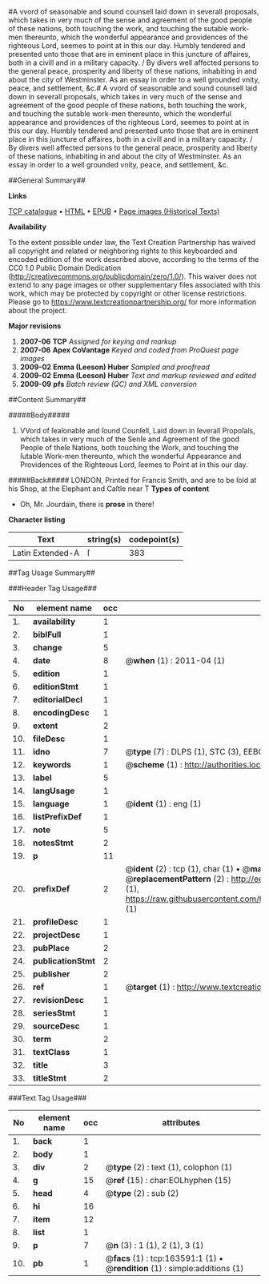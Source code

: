 #A vvord of seasonable and sound counsell laid down in severall proposals, which takes in very much of the sense and agreement of the good people of these nations, both touching the work, and touching the sutable work-men thereunto, which the wonderful appearance and providences of the righteous Lord, seemes to point at in this our day. Humbly tendered and presented unto those that are in eminent place in this juncture of affaires, both in a civill and in a military capacity. / By divers well affected persons to the general peace, prosperity and liberty of these nations, inhabiting in and about the city of Westminster. As an essay in order to a well grounded vnity, peace, and settlement, &c.#
A vvord of seasonable and sound counsell laid down in severall proposals, which takes in very much of the sense and agreement of the good people of these nations, both touching the work, and touching the sutable work-men thereunto, which the wonderful appearance and providences of the righteous Lord, seemes to point at in this our day. Humbly tendered and presented unto those that are in eminent place in this juncture of affaires, both in a civill and in a military capacity. / By divers well affected persons to the general peace, prosperity and liberty of these nations, inhabiting in and about the city of Westminster. As an essay in order to a well grounded vnity, peace, and settlement, &c.

##General Summary##

**Links**

[TCP catalogue](http://www.ota.ox.ac.uk/tcp/)  • 
[HTML](http://tei.it.ox.ac.uk/tcp/Texts-HTML/free/A96/A96922.html)  • 
[EPUB](http://tei.it.ox.ac.uk/tcp/Texts-EPUB/free/A96/A96922.epub) • 
[Page images (Historical Texts)](https://historicaltexts.jisc.ac.uk/eebo-99870066e)

**Availability**

To the extent possible under law, the Text Creation Partnership has waived all copyright and related or neighboring rights to this keyboarded and encoded edition of the work described above, according to the terms of the CC0 1.0 Public Domain Dedication (http://creativecommons.org/publicdomain/zero/1.0/). This waiver does not extend to any page images or other supplementary files associated with this work, which may be protected by copyright or other license restrictions. Please go to https://www.textcreationpartnership.org/ for more information about the project.

**Major revisions**

1. __2007-06__ __TCP__ *Assigned for keying and markup*
1. __2007-06__ __Apex CoVantage__ *Keyed and coded from ProQuest page images*
1. __2009-02__ __Emma (Leeson) Huber__ *Sampled and proofread*
1. __2009-02__ __Emma (Leeson) Huber__ *Text and markup reviewed and edited*
1. __2009-09__ __pfs__ *Batch review (QC) and XML conversion*

##Content Summary##

#####Body#####

1. VVord of ſeaſonable and ſound Counſell, Laid down in ſeverall Propoſals, which takes in very much of the Senſe and Agreement of the good People of theſe Nations, both touching the Work, and touching the ſutable Work-men thereunto, which the wonderful Appearance and Providences of the Righteous Lord, ſeemes to Point at in this our day.

#####Back#####
LONDON, Printed for Francis Smith, and are to be ſold at his Shop, at the Elephant and Caſtle near T
**Types of content**

  * Oh, Mr. Jourdain, there is **prose** in there!

**Character listing**


|Text|string(s)|codepoint(s)|
|---|---|---|
|Latin Extended-A|ſ|383|

##Tag Usage Summary##

###Header Tag Usage###

|No|element name|occ|attributes|
|---|---|---|---|
|1.|__availability__|1||
|2.|__biblFull__|1||
|3.|__change__|5||
|4.|__date__|8| @__when__ (1) : 2011-04 (1)|
|5.|__edition__|1||
|6.|__editionStmt__|1||
|7.|__editorialDecl__|1||
|8.|__encodingDesc__|1||
|9.|__extent__|2||
|10.|__fileDesc__|1||
|11.|__idno__|7| @__type__ (7) : DLPS (1), STC (3), EEBO-CITATION (1), PROQUEST (1), VID (1)|
|12.|__keywords__|1| @__scheme__ (1) : http://authorities.loc.gov/ (1)|
|13.|__label__|5||
|14.|__langUsage__|1||
|15.|__language__|1| @__ident__ (1) : eng (1)|
|16.|__listPrefixDef__|1||
|17.|__note__|5||
|18.|__notesStmt__|2||
|19.|__p__|11||
|20.|__prefixDef__|2| @__ident__ (2) : tcp (1), char (1)  •  @__matchPattern__ (2) : ([0-9\-]+):([0-9IVX]+) (1), (.+) (1)  •  @__replacementPattern__ (2) : http://eebo.chadwyck.com/downloadtiff?vid=$1&page=$2 (1), https://raw.githubusercontent.com/textcreationpartnership/Texts/master/tcpchars.xml#$1 (1)|
|21.|__profileDesc__|1||
|22.|__projectDesc__|1||
|23.|__pubPlace__|2||
|24.|__publicationStmt__|2||
|25.|__publisher__|2||
|26.|__ref__|1| @__target__ (1) : http://www.textcreationpartnership.org/docs/. (1)|
|27.|__revisionDesc__|1||
|28.|__seriesStmt__|1||
|29.|__sourceDesc__|1||
|30.|__term__|2||
|31.|__textClass__|1||
|32.|__title__|3||
|33.|__titleStmt__|2||


###Text Tag Usage###

|No|element name|occ|attributes|
|---|---|---|---|
|1.|__back__|1||
|2.|__body__|1||
|3.|__div__|2| @__type__ (2) : text (1), colophon (1)|
|4.|__g__|15| @__ref__ (15) : char:EOLhyphen (15)|
|5.|__head__|4| @__type__ (2) : sub (2)|
|6.|__hi__|16||
|7.|__item__|12||
|8.|__list__|1||
|9.|__p__|7| @__n__ (3) : 1 (1), 2 (1), 3 (1)|
|10.|__pb__|1| @__facs__ (1) : tcp:163591:1 (1)  •  @__rendition__ (1) : simple:additions (1)|
